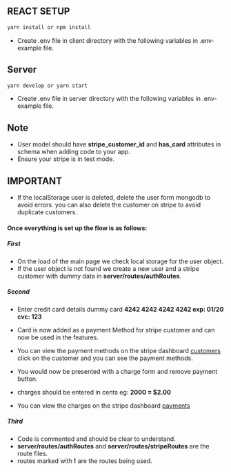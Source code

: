 
## REACT SETUP

```cmd
yarn install or npm install
```
* Create .env file in client directory with the following variables in .env-example file.

## Server 

```cmd 
yarn develop or yarn start
```
* Create .env file in server  directory with the following variables in .env-example file.

## Note
* User model should have **stripe_customer_id** and **has_card** attributes in schema when adding code to your app.
* Ensure your stripe is in test mode.

## IMPORTANT
* If the localStorage user is deleted, delete the user form mongodb to avoid errors.
you can also delete the customer on stripe to avoid duplicate customers.

#### Once everything is set up the flow is as follows:


##### First
* On the load of the main page we check local storage for the user object.
* If the user object is not found we create a new user and a stripe customer with dummy data in **server/routes/authRoutes**.

##### Second
* Enter credit card details dummy card **4242 4242 4242 4242 exp: 01/20 cvc: 123**
* Card is now added as a payment Method for stripe customer and can now be used in the features.
* You can view the payment methods on the stripe dashboard [customers](https://dashboard.stripe.com/test/customers)
  click on the customer and you can see the payment methods.

* You would now be presented with a charge form and remove payment button.
* charges should be entered in cents eg: **2000 = $2.00**
* You can view the charges on the stripe dashboard [payments](https://dashboard.stripe.com/test/payments)

##### Third
* Code is commented and should be clear to understand.
* **server/routes/authRoutes** and  **server/routes/stripeRoutes** are the route files.
* routes marked with **!** are the routes being used.


